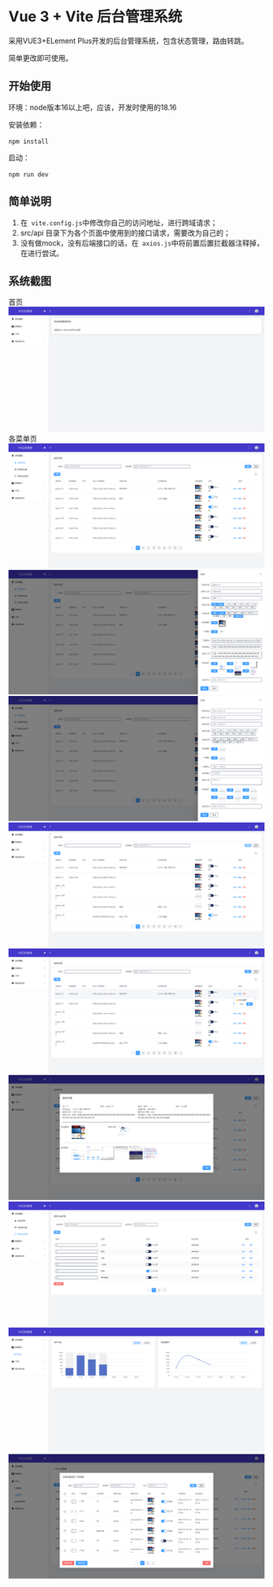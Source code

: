 # Vue 3 + Vite 后台管理系统
采用VUE3+ELement Plus开发的后台管理系统，包含状态管理，路由转跳。

简单更改即可使用。

## 开始使用

环境：node版本16以上吧，应该，开发时使用的18.16

安装依赖：

 `npm install`
 
启动：

`npm run dev`

## 简单说明

1. 在` vite.config.js`中修改你自己的访问地址，进行跨域请求；
2. src/api 目录下为各个页面中使用到的接口请求，需要改为自己的；
3. 没有做mock，没有后端接口的话，在` axios.js`中将前置后置拦截器注释掉，在进行尝试。

## 系统截图
首页
![首页](截图\首页.png)
各菜单页
![ ](截图\1.png)
![ ](截图\2.png)
![ ](截图\3.png)
![ ](截图\4.png)
![ ](截图\5.png)
![ ](截图\6.png)
![ ](截图\7.png)
![ ](截图\8.png)
![ ](截图\9.png)